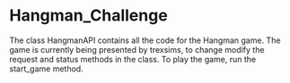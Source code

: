 # Hangman_Challenge

The class HangmanAPI contains all the code for the Hangman game.
The game is currently being presented by trexsims, to change modify the request and status methods in the class.
To play the game, run the start_game method.

